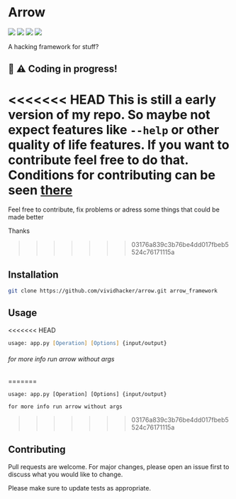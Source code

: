 # Arrow

<img src="https://img.shields.io/github/issues/vividhacker/arrow?style=for-the-badge"></img>
<img src="https://img.shields.io/github/languages/count/vividhacker/arrow?style=for-the-badge"></img>
<img src="https://img.shields.io/github/repo-size/vividhacker/arrow?style=for-the-badge"></img>
<img src="https://img.shields.io/github/license/vividhacker/arrow?style=for-the-badge"></img>



A hacking framework for stuff?


## 🚧 ⚠️ Coding in progress!
<<<<<<< HEAD
This is still a early version of my repo. So maybe not expect features like ```--help``` or other quality of life features. If you want to contribute feel free to do that. Conditions for contributing can be seen [there](#contributing)
=======

Feel free to contribute, fix problems or adress some things that could be made better

Thanks
>>>>>>> 03176a839c3b76be4dd017fbeb5524c76171115a

## Installation

```zsh
git clone https://github.com/vividhacker/arrow.git arrow_framework
```

## Usage
<<<<<<< HEAD
```zsh
usage: app.py [Operation] [Options] {input/output}
```
<h6> for more info run arrow without args </h6>

=======
```
usage: app.py [Operation] [Options] {input/output}

for more info run arrow without args
```
>>>>>>> 03176a839c3b76be4dd017fbeb5524c76171115a


## Contributing
Pull requests are welcome. For major changes, please open an issue first to discuss what you would like to change.

Please make sure to update tests as appropriate.
